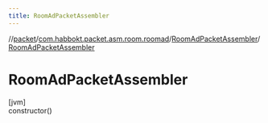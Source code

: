 ```yaml
---
title: RoomAdPacketAssembler
---
```

//[packet](../../../index.html)/[com.habbokt.packet.asm.room.roomad](../index.html)/[RoomAdPacketAssembler](index.html)/[RoomAdPacketAssembler](-room-ad-packet-assembler.html)



# RoomAdPacketAssembler



[jvm]\
constructor()





